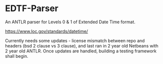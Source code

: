 # EDTF-Parser

An ANTLR parser for Levels 0 & 1 of Extended Date Time format.

https://www.loc.gov/standards/datetime/

Currently needs some updates - license mismatch between repo and headers (bsd 2 clause vs 3 clause), and last ran in 2 year old Netbeans with 2 year old ANTLR.
Once updates are handled, building a testing framework shall begin.
